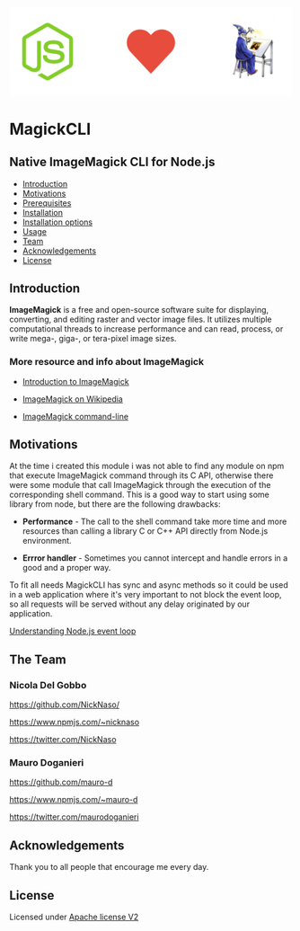 <p align="center">
<img src="https://raw.githubusercontent.com/NickNaso/magick-cli/master/node-love-imagemagick.png"/>
</p>

# MagickCLI

## Native ImageMagick CLI for Node.js

* [Introduction](#introduction)
* [Motivations](#motivations)
* [Prerequisites](#prerequisites)
* [Installation](#install)
* [Installation options](#installoptions)
* [Usage](#usage)
* [Team](#team)
* [Acknowledgements](#acknowledgements)
* [License](#license)

<a name="introduction"></a>

## Introduction

**ImageMagick** is a free and open-source software suite for displaying, converting, and editing raster and vector 
image files. It utilizes multiple computational threads to increase performance and can read, process, or write mega-, 
giga-, or tera-pixel image sizes.

### More resource and info about ImageMagick

* [Introduction to ImageMagick](http://imagemagick.org/script/index.php)

* [ImageMagick on Wikipedia](https://en.wikipedia.org/wiki/ImageMagick)

* [ImageMagick command-line](http://imagemagick.org/script/command-line-processing.php)

<a name="motivations"></a>

## Motivations

At the time i created this module i was not able to find any module on npm that execute ImageMagick command through its C API,
otherwise there were some module that call ImageMagick through the execution of the corresponding shell command. This is a
good way to start using some library from node, but there are the following drawbacks:

* **Performance** - The call to the shell command take more time and more resources than calling a library C or C++ API directly from Node.js environment.

* **Errror handler** - Sometimes you cannot intercept and handle errors in a good and a proper way.

To fit all needs MagickCLI has sync and async methods so it could be used in a web application where it's very important
to not block the event loop, so all requests will be served without any delay originated by our application.

[Understanding Node.js event loop](https://nodesource.com/blog/understanding-the-nodejs-event-loop/)

<a name="team"></a>

## The Team

### Nicola Del Gobbo

<https://github.com/NickNaso/>

<https://www.npmjs.com/~nicknaso>

<https://twitter.com/NickNaso>

### Mauro Doganieri

<https://github.com/mauro-d>

<https://www.npmjs.com/~mauro-d>

<https://twitter.com/maurodoganieri>

<a name="acknowledgements"></a>

## Acknowledgements

Thank you to all people that encourage me every day.

<a name="license"></a>

## License

Licensed under [Apache license V2](./LICENSE)